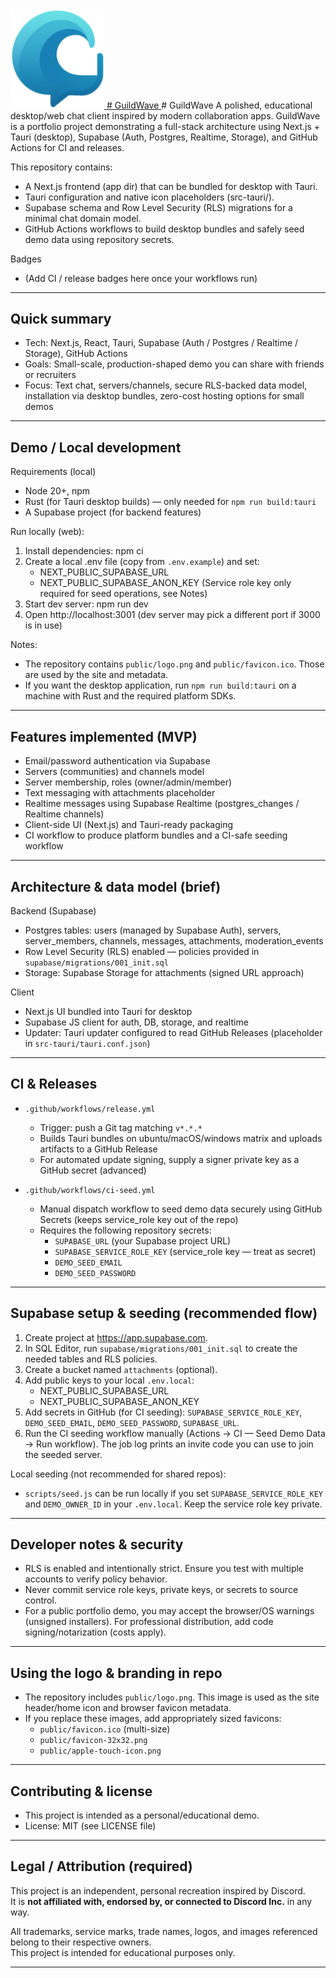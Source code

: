 <a href="https://github.com/Frisbiz/GuildWave">
  <img src="public/logo.png" alt="GuildWave logo" width="150"/>  # GuildWave
</a>
 # GuildWave
A polished, educational desktop/web chat client inspired by modern collaboration apps. GuildWave is a portfolio project demonstrating a full-stack architecture using Next.js + Tauri (desktop), Supabase (Auth, Postgres, Realtime, Storage), and GitHub Actions for CI and releases.

This repository contains:
- A Next.js frontend (app dir) that can be bundled for desktop with Tauri.
- Tauri configuration and native icon placeholders (src-tauri/).
- Supabase schema and Row Level Security (RLS) migrations for a minimal chat domain model.
- GitHub Actions workflows to build desktop bundles and safely seed demo data using repository secrets.

Badges
- (Add CI / release badges here once your workflows run)

---

## Quick summary

- Tech: Next.js, React, Tauri, Supabase (Auth / Postgres / Realtime / Storage), GitHub Actions
- Goals: Small-scale, production-shaped demo you can share with friends or recruiters
- Focus: Text chat, servers/channels, secure RLS-backed data model, installation via desktop bundles, zero-cost hosting options for small demos

---

## Demo / Local development

Requirements (local)
- Node 20+, npm
- Rust (for Tauri desktop builds) — only needed for `npm run build:tauri`
- A Supabase project (for backend features)

Run locally (web):
1. Install dependencies:
   npm ci
2. Create a local .env file (copy from `.env.example`) and set:
   - NEXT_PUBLIC_SUPABASE_URL
   - NEXT_PUBLIC_SUPABASE_ANON_KEY
   (Service role key only required for seed operations, see Notes)
3. Start dev server:
   npm run dev
4. Open http://localhost:3001 (dev server may pick a different port if 3000 is in use)

Notes:
- The repository contains `public/logo.png` and `public/favicon.ico`. Those are used by the site and metadata.
- If you want the desktop application, run `npm run build:tauri` on a machine with Rust and the required platform SDKs.

---

## Features implemented (MVP)
- Email/password authentication via Supabase
- Servers (communities) and channels model
- Server membership, roles (owner/admin/member)
- Text messaging with attachments placeholder
- Realtime messages using Supabase Realtime (postgres_changes / Realtime channels)
- Client-side UI (Next.js) and Tauri-ready packaging
- CI workflow to produce platform bundles and a CI-safe seeding workflow

---

## Architecture & data model (brief)

Backend (Supabase)
- Postgres tables: users (managed by Supabase Auth), servers, server_members, channels, messages, attachments, moderation_events
- Row Level Security (RLS) enabled — policies provided in `supabase/migrations/001_init.sql`
- Storage: Supabase Storage for attachments (signed URL approach)

Client
- Next.js UI bundled into Tauri for desktop
- Supabase JS client for auth, DB, storage, and realtime
- Updater: Tauri updater configured to read GitHub Releases (placeholder in `src-tauri/tauri.conf.json`)

---

## CI & Releases

- `.github/workflows/release.yml`
  - Trigger: push a Git tag matching `v*.*.*`
  - Builds Tauri bundles on ubuntu/macOS/windows matrix and uploads artifacts to a GitHub Release
  - For automated update signing, supply a signer private key as a GitHub secret (advanced)

- `.github/workflows/ci-seed.yml`
  - Manual dispatch workflow to seed demo data securely using GitHub Secrets (keeps service_role key out of the repo)
  - Requires the following repository secrets:
    - `SUPABASE_URL` (your Supabase project URL)
    - `SUPABASE_SERVICE_ROLE_KEY` (service_role key — treat as secret)
    - `DEMO_SEED_EMAIL`
    - `DEMO_SEED_PASSWORD`

---

## Supabase setup & seeding (recommended flow)

1. Create project at https://app.supabase.com.
2. In SQL Editor, run `supabase/migrations/001_init.sql` to create the needed tables and RLS policies.
3. Create a bucket named `attachments` (optional).
4. Add public keys to your local `.env.local`:
   - NEXT_PUBLIC_SUPABASE_URL
   - NEXT_PUBLIC_SUPABASE_ANON_KEY
5. Add secrets in GitHub (for CI seeding): `SUPABASE_SERVICE_ROLE_KEY`, `DEMO_SEED_EMAIL`, `DEMO_SEED_PASSWORD`, `SUPABASE_URL`.
6. Run the CI seeding workflow manually (Actions → CI — Seed Demo Data → Run workflow). The job log prints an invite code you can use to join the seeded server.

Local seeding (not recommended for shared repos):
- `scripts/seed.js` can be run locally if you set `SUPABASE_SERVICE_ROLE_KEY` and `DEMO_OWNER_ID` in your `.env.local`. Keep the service role key private.

---

## Developer notes & security

- RLS is enabled and intentionally strict. Ensure you test with multiple accounts to verify policy behavior.
- Never commit service role keys, private keys, or secrets to source control.
- For a public portfolio demo, you may accept the browser/OS warnings (unsigned installers). For professional distribution, add code signing/notarization (costs apply).

---

## Using the logo & branding in repo

- The repository includes `public/logo.png`. This image is used as the site header/home icon and browser favicon metadata.
- If you replace these images, add appropriately sized favicons:
  - `public/favicon.ico` (multi-size)
  - `public/favicon-32x32.png`
  - `public/apple-touch-icon.png`

---

## Contributing & license

- This project is intended as a personal/educational demo.
- License: MIT (see LICENSE file)

---

## Legal / Attribution (required)

This project is an independent, personal recreation inspired by Discord.  
It is **not affiliated with, endorsed by, or connected to Discord Inc.** in any way.  

All trademarks, service marks, trade names, logos, and images referenced belong to their respective owners.  
This project is intended for educational purposes only.

---
